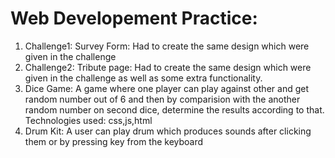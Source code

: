 # Web Developement Practice:

1. Challenge1: Survey Form: Had to create the same design which were given in the challenge
2. Challenge2: Tribute page: Had to create the same design which were given in the challenge as well as some extra functionality.
3. Dice Game: A game where one player can play against other and get random number out of 6 and then by comparision with the another random number on second dice, determine the results according to that. Technologies used: css,js,html 
4. Drum Kit: A user can play drum which produces sounds after clicking them or by pressing key from the keyboard
